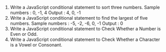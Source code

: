 1.  Write a JavaScript conditional statement to sort three numbers.
    Sample numbers : 0, -1, 4
    Output : 4, 0, -1
2.  Write a JavaScript conditional statement to find the largest of five numbers.
    Sample numbers : -5, -2, -6, 0, -1
    Output : 0
3.  Write a JavaScript conditional statement to Check Whether a Number is Even or Odd.
4.  Write a JavaScript conditional statement to Check Whether a Character is a Vowel or Consonant.
